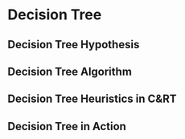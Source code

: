 # Decision Tree

## Decision Tree Hypothesis

## Decision Tree Algorithm

## Decision Tree Heuristics in C&RT

## Decision Tree in Action
